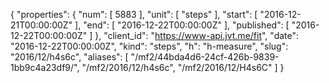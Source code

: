 {
  "properties": {
    "num": [
      5883
    ],
    "unit": [
      "steps"
    ],
    "start": [
      "2016-12-21T00:00:00Z"
    ],
    "end": [
      "2016-12-22T00:00:00Z"
    ],
    "published": [
      "2016-12-22T00:00:00Z"
    ]
  },
  "client_id": "https://www-api.jvt.me/fit",
  "date": "2016-12-22T00:00:00Z",
  "kind": "steps",
  "h": "h-measure",
  "slug": "2016/12/h4s6c",
  "aliases": [
    "/mf2/44bda4d6-24cf-426b-9839-1bb9c4a23df9/",
    "/mf2/2016/12/h4s6c",
    "/mf2/2016/12/H4s6C"
  ]
}
